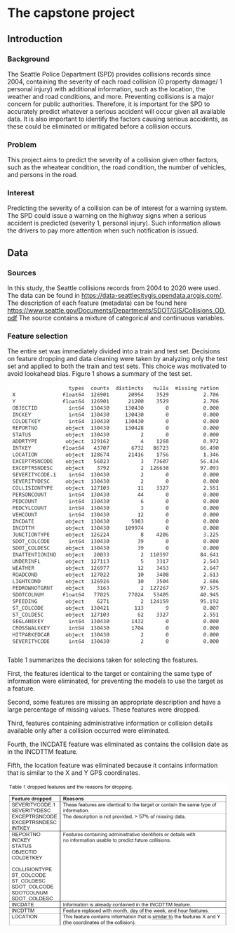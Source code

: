 # The capstone project

## Introduction 
### Background
The Seattle Police Department (SPD) provides collisions records since 2004, containing the severity of each road collision (0 property damage/ 1 personal injury) with additional information, such as the location, the weather and road conditions, and more. 
Preventing collisions is a major concern for public authorities. Therefore, it is important for the SPD to accurately predict whatever a serious accident will occur given all available data. It is also important to identify the factors causing serious accidents, as these could be eliminated or mitigated before a collision occurs.

### Problem
This project aims to predict the severity of a collision given other factors, such as the wheatear condition, the road condition, the number of vehicles, and persons in the road.

### Interest
Predicting the severity of a collision can be of interest for a warning system. The SPD could issue a warning on the highway signs when a serious accident is predicted (severity 1, personal injury). Such information allows the drivers to pay more attention when such notification is issued. 

## Data
### Sources
In this study, the Seattle collisions records from 2004 to 2020 were used. The data can be found in https://data-seattlecitygis.opendata.arcgis.com/. The description of each feature (metadata) can be found here https://www.seattle.gov/Documents/Departments/SDOT/GIS/Collisions_OD.pdf
The source contains a mixture of categorical and continuous variables.

### Feature selection

The entire set was immediately divided into a train and test set. Decisions on feature dropping and data cleaning were taken by analyzing only the test set and applied to both the train and test sets. This choice was motivated to avoid lookahead bias. Figure 1 shows a summary of the test set.

![alt tag](figures/Fig1.jpg)

Table 1 summarizes the decisions taken for selecting the features.

First, the features identical to the target or containing the same type of information were eliminated, for preventing the models to use the target as a feature.

Second, some features are missing an appropriate description and have a large percentage of missing values. These features were dropped.

Third, features containing administrative information or collision details available only after a collision occurred were eliminated. 

Fourth, the INCDATE feature was eliminated as contains the collision date as in the INCDTTM feature. 

Fifth, the location feature was eliminated because it contains information that is similar to the X and Y GPS coordinates.

![alt tag](figures/Fig2.jpg)